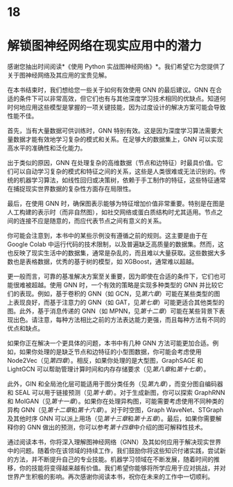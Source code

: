 # 18

# 解锁图神经网络在现实应用中的潜力

感谢您抽出时间阅读*《使用 Python 实战图神经网络》*。我们希望它为您提供了关于图神经网络及其应用的宝贵见解。

在本书结束时，我们想给您一些关于如何有效使用 GNN 的最后建议。GNN 在合适的条件下可以非常高效，但它们也有与其他深度学习技术相同的优缺点。知道何时何地应用这些模型是掌握的一项关键技能，因为过度设计的解决方案可能会导致性能不佳。

首先，当有大量数据可供训练时，GNN 特别有效。这是因为深度学习算法需要大量数据才能有效地学习复杂的模式和关系。在足够大的数据集上，GNN 可以实现高水平的准确性和泛化能力。

出于类似的原因，GNN 在处理复杂的高维数据（节点和边特征）时最具价值。它们可以自动学习复杂的模式和特征之间的关系，这些是人类很难或无法识别的。传统的机器学习算法，如线性回归或决策树，依赖于手工制作的特征，这些特征通常在捕捉现实世界数据的复杂性方面存在局限性。

最后，在使用 GNN 时，确保图表示能够为特征增加价值非常重要。特别是在图是人工构建的表示时（而非自然图），如社交网络或蛋白质结构时尤其适用。节点之间的连接不应是随意的，而应代表节点之间有意义的关系。

你可能会注意到，本书中的某些示例没有遵循之前的规则。这主要是由于在 Google Colab 中运行代码的技术限制，以及普遍缺乏高质量的数据集。然而，这也反映了现实生活中的数据集，通常是杂乱的，而且难以大量获取。这些数据大多数也是表格数据，优秀的基于树的模型，如 XGBoost，通常难以超越。

更一般而言，可靠的基准解决方案至关重要，因为即使在合适的条件下，它们也可能很难被超越。使用 GNN 时，一个有效的策略是实现多种类型的 GNN 并比较它们的表现。例如，基于卷积的 GNN（如 GCN，见*第六章*）可能在某些类型的图上表现良好，而基于注意力的 GNN（如 GAT，见*第七章*）可能更适合其他类型的图。此外，基于消息传递的 GNN（如 MPNN，见*第十二章*）可能在某些背景下表现出色。请注意，每种方法相比之前的方法表达能力更强，而且每种方法有不同的优点和缺点。

如果你正在解决一个更具体的问题，本书中有几种 GNN 方法可能更加合适。例如，如果你处理的是缺乏节点和边特征的小型图数据，你可能会考虑使用 Node2Vec（见*第四章*）。相反，如果你处理的是大型图，GraphSAGE 和 LightGCN 可以帮助管理计算时间和内存存储要求（见*第八章*和*第十七章*）。

此外，GIN 和全局池化层可能适用于图分类任务（见*第九章*），而变分图自编码器和 SEAL 可以用于链接预测（见*第十章*）。对于生成新图，你可以探索 GraphRNN 和 MolGAN（见*第十一章*）。如果你在处理异构图，可能需要考虑使用不同种类的异构 GNN（见*第十二章*和*第十六章*）。对于时空图，Graph WaveNet、STGraph 及其他时序 GNN 可以派上用场（见*第十三章*和*第十五章*）。最后，如果你需要解释你的 GNN 做出的预测，你可以参考*第十四章*中介绍的图可解释性技术。

通过阅读本书，你将深入理解图神经网络（GNN）及其如何应用于解决现实世界中的问题。随着你在该领域的持续工作，我们鼓励你将这些知识付诸实践，尝试新的方法，并不断提升自己的专业技能。机器学习领域在不断发展，随着时间的推移，你的技能将变得越来越有价值。我们希望你能够将所学应用于应对挑战，并对世界产生积极的影响。再次感谢你阅读本书，祝你在未来的工作中一切顺利。
